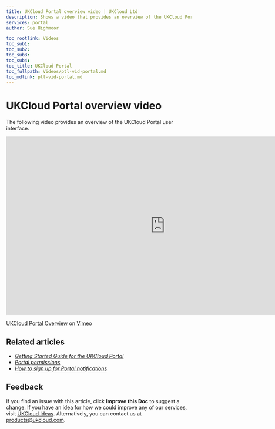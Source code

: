 ```yaml
---
title: UKCloud Portal overview video | UKCloud Ltd
description: Shows a video that provides an overview of the UKCloud Portal user interface
services: portal
author: Sue Highmoor

toc_rootlink: Videos
toc_sub1: 
toc_sub2:
toc_sub3:
toc_sub4:
toc_title: UKCloud Portal
toc_fullpath: Videos/ptl-vid-portal.md
toc_mdlink: ptl-vid-portal.md
---
```


# UKCloud Portal overview video

The following video provides an overview of the UKCloud Portal user interface.

<iframe src="https://player.vimeo.com/video/298596419?color=34d9c3" width="864" height="486" frameborder="0" webkitallowfullscreen mozallowfullscreen allowfullscreen></iframe>

[UKCloud Portal Overview](https://vimeo.com/298596419) on [Vimeo](https://vimeo.com/ukcloud)

## Related articles

- [*Getting Started Guide for the UKCloud Portal*](ptl-gs.md)
- [*Portal permissions*](ptl-overview-permissions.md)
- [*How to sign up for Portal notifications*](ptl-how-signup-notifications.md)

## Feedback

If you find an issue with this article, click **Improve this Doc** to suggest a change. If you have an idea for how we could improve any of our services, visit [UKCloud Ideas](https://ideas.ukcloud.com). Alternatively, you can contact us at <products@ukcloud.com>.

